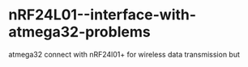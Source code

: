 nRF24L01--interface-with-atmega32-problems
==========================================

 atmega32 connect with nRF24l01+ for wireless data transmission but 
